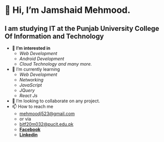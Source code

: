 # 👋 Hi, I’m <b>Jamshaid Mehmood.</b>
## I am studying IT at the Punjab University College Of Information and Technology

- 👀 <b> I’m interested in </b>
   - <i>Web Development</i>
   - <i>Android Development</i>
   - <i>Cloud Technology and many more.</i>
- 🌱 I’m currently learning 
   - <i>Web Development </i>
   - <i>Networking </i>
   - <i>JavaScript</i>
   - <i>JQuery</i>
   - <i>React Js</i>
- 💞️ I’m looking to collaborate on any project. 
- 📫 How to reach me 
  - <b></b> mehmoodj523@gmail.com 
  - or via 
  - <b></b> bitf20m032@pucit.edu.pk
  - <b><a href= "https://www.facebook.com/jamshaid.mehmood.102">Facebook</a></b> 
  - <b><a href= "https://www.linkedin.com/in/jamshaid-mehmood-05b88720a/">Linkedin</a></b>
  

<!---
samiullahsaleem/samiullahsaleem is a ✨ special ✨ repository because its `README.md` (this file) appears on your GitHub profile.
You can click the Preview link to take a look at your changes.
--->
